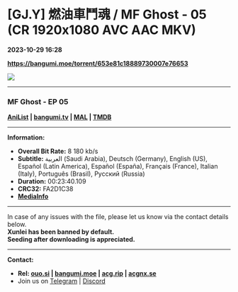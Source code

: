 # [GJ.Y] 燃油車鬥魂 / MF Ghost - 05 (CR 1920x1080 AVC AAC MKV)

**2023-10-29 16:28**

**https://bangumi.moe/torrent/653e81c18889730007e76653**

![](https://img1.ak.crunchyroll.com/i/spire2-tmb/e264fd36095fa7c7c0d83b4d2cb938d21698593126_full.jpg)

* * *

### **__MF Ghost__** - EP 05

**[AniList](https://anilist.co/anime/143327) | [bangumi.tv](https://bgm.tv/subject/364252) | [MAL](https://myanimelist.net/anime/50695) | [TMDB](https://www.themoviedb.org/tv/154526-mf)**

* * *

**Information:**

*   **Overall Bit Rate:** 8 180 kb/s
*   **Subtitle:** العربية (Saudi Arabia), Deutsch (Germany), English (US), Español (Latin America), Español (España), Français (France), Italian (Italy), Português (Brasil), Русский (Russia)
*   **Duration:** 00:23:40.109
*   **CRC32:** FA2D1C38
*   **[MediaInfo](https://rr1---nfo.raws.dev/%5BGJ.Y%5D%20MF%20Ghost%20-%2005%20%28CR%201920x1080%20AVC%20AAC%20MKV%29%20%5BFA2D1C38%5D.mkv.nfo)**

* * *

In case of any issues with the file, please let us know via the contact details below.  
**Xunlei has been banned by default.**  
**Seeding after downloading is appreciated.**

* * *

**Contact:**

*   **Rel: [ouo.si](https://ouo.si/user/BraveSail) | [bangumi.moe](https://bangumi.moe/search/63e4b7585fa12c0007949b88) | [acg.rip](https://acg.rip/user/5570) | [acgnx.se](https://share.acgnx.se/user-529-1.html)**
*   Join us on [Telegram](https://kirara-fantasia.moe/telegram) | [Discord](https://kirara-fantasia.moe/discord)